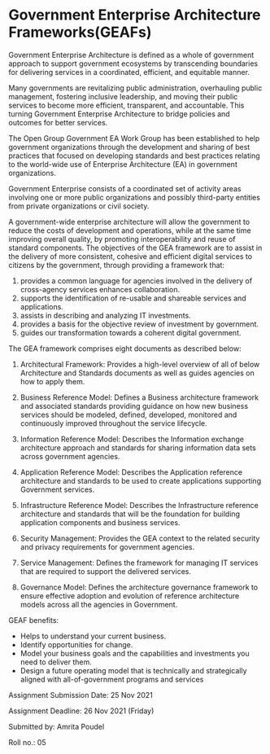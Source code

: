 # Government Enterprise Architecture Frameworks(GEAFs)
Government Enterprise Architecture is defined as a whole of government approach to support government ecosystems by transcending boundaries for delivering services in a coordinated, efficient, and equitable manner. 

Many governments are revitalizing public administration, overhauling public management, fostering inclusive leadership, and moving their public services to become more efficient, transparent, and accountable. This turning Government Enterprise Architecture to bridge policies and outcomes for better services.

The Open Group Government EA Work Group has been established to help government organizations through the development and sharing of best practices that focused on developing standards and best practices relating to the world-wide use of Enterprise Architecture (EA) in government organizations.

Government Enterprise consists of a coordinated set of activity areas involving one or more public organizations and possibly third-party entities from private organizations or civil society.


A government-wide enterprise architecture will allow the government to reduce the costs of development and operations, while at the same time improving overall quality, by promoting interoperability and reuse of standard components.
 The objectives of the GEA framework are to assist in the delivery of more consistent, cohesive and efficient digital services to citizens by the government, through providing a framework that:
1. provides a common language for agencies involved in the delivery of cross-agency services enhances collaboration.
2. supports the identification of re-usable and shareable services and applications.
3. assists in describing and analyzing IT investments.
4. provides a basis for the objective review of investment by government.
5. guides our transformation towards a coherent digital government.

The GEA framework comprises eight documents as described below:

1. Architectural Framework: Provides a high-level overview of all of below Architecture and Standards documents as well as guides agencies on how to apply them.

2. Business Reference Model: Defines a Business architecture framework and associated standards providing guidance on how new business services should be modeled, defined, developed, monitored and continuously improved throughout the service lifecycle.

3. Information Reference Model: Describes the Information exchange architecture approach and standards for sharing information data sets across government agencies.

4.	Application Reference Model: Describes the Application reference architecture and standards to be used to create applications supporting Government services.

5. Infrastructure Reference Model: Describes the Infrastructure reference architecture and standards that will be the foundation for building application components and business services.

6. Security Management: Provides the GEA context to the related security and privacy requirements for government agencies.

7. Service Management: Defines the framework for managing IT services that are required to support the delivered services.

8. Governance Model: Defines the architecture governance framework to ensure effective adoption and evolution of reference architecture models across all the agencies in Government.

GEAF benefits:
* Helps to understand your current business.
* Identify opportunities for change.
* Model your business goals and the capabilities and investments you need to deliver them.
* Design a future operating model that is technically and strategically aligned with all-of-government programs and services 


Assignment Submission Date: 25 Nov 2021

Assignment Deadline: 26 Nov 2021 (Friday)

Submitted by: Amrita Poudel

Roll no.: 05

